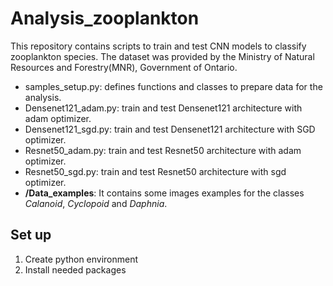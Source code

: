 # Analysis_zooplankton

This repository contains scripts to train and test CNN models to classify zooplankton species.
The dataset was provided by the Ministry of Natural Resources and Forestry(MNR), Government of Ontario.

* samples_setup.py: defines functions and classes to prepare data for the analysis. 
* Densenet121_adam.py: train and test Densenet121 architecture with adam optimizer.
* Densenet121_sgd.py: train and test Densenet121 architecture with SGD optimizer.
* Resnet50_adam.py: train and test Resnet50 architecture with adam optimizer.
* Resnet50_sgd.py: train and test Resnet50 architecture with sgd optimizer.
* **/Data_examples**: It contains some images examples for the classes *Calanoid*, *Cyclopoid* and *Daphnia*. 

## Set up
 1. Create python environment 
 2. Install needed packages
